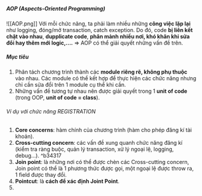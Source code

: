 ##### AOP (Aspects-Oriented Programming)
![[AOP.png]]
Với mỗi chức năng, ta phải làm nhiều những **công việc lặp lại** như logging, đóng/mở transaction, catch exception. Do đó, code **bị liên kết chặt vào nhau**, **dupplicate code**, **phân mảnh nhiều nơi, khó khăn khi sửa đổi hay thêm mới logic,....** 
=> AOP có thể giải quyết những vấn đề trên.

##### Mục tiêu
1. Phân tách chương trình thành các **module riêng rẽ, không phụ thuộc** vào nhau. Các module có thể kết hợp để thực hiện các chức năng nhưng chỉ cần sửa đổi trên 1 module cụ thể khi cần.
2. Những vấn đề tương tự nhau nên được giải quyết trong 1 **unit of code** (trong OOP, **unit of code = class**).

###### Ví dụ với chức năng REGISTRATION
1. **Core concerns**: hàm chính của chương trình (hàm cho phép đăng kí tài khoản).
2. **Cross-cutting concern**: các vấn đề xung quanh chức năng đăng kí (kiểm tra ràng buộc, quản lý transaction, xử lý ngoại lệ, logging, debug...). ^b34317
3. **Join point**: là những nơi có thể được chèn các Cross-cutting concern, Join point có thể là 1 phương thức được gọi, một ngoại lệ được throw ra, 1 field được thay đổi.
4. **Pointcut**: là **cách để xác định Joint Point**.
5. 